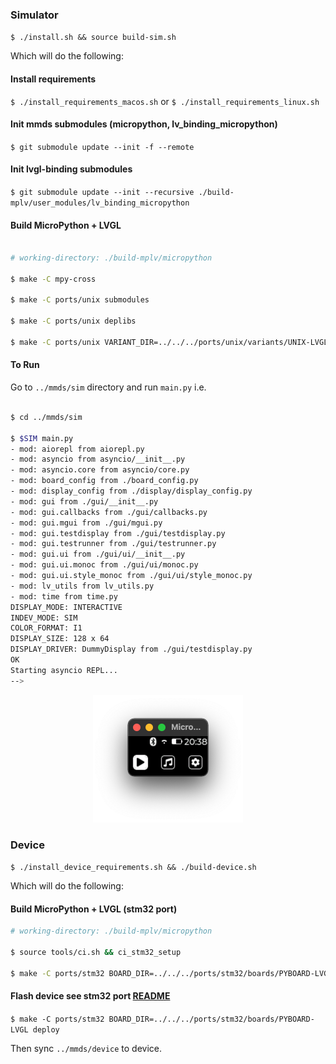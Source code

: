 
### Simulator

`$ ./install.sh && source build-sim.sh`

Which will do the following:

#### Install requirements

`$ ./install_requirements_macos.sh` or `$ ./install_requirements_linux.sh`

#### Init mmds submodules (micropython, lv_binding_micropython)

`$ git submodule update --init -f --remote`

#### Init lvgl-binding submodules
`$ git submodule update --init --recursive ./build-mplv/user_modules/lv_binding_micropython`

#### Build MicroPython + LVGL
```bash

# working-directory: ./build-mplv/micropython

$ make -C mpy-cross

$ make -C ports/unix submodules

$ make -C ports/unix deplibs

$ make -C ports/unix VARIANT_DIR=../../../ports/unix/variants/UNIX-LVGL

```

#### To Run

Go to `../mmds/sim` directory and run `main.py` i.e.

```sh

$ cd ../mmds/sim

$ $SIM main.py
- mod: aiorepl from aiorepl.py
- mod: asyncio from asyncio/__init__.py
- mod: asyncio.core from asyncio/core.py
- mod: board_config from ./board_config.py
- mod: display_config from ./display/display_config.py
- mod: gui from ./gui/__init__.py
- mod: gui.callbacks from ./gui/callbacks.py
- mod: gui.mgui from ./gui/mgui.py
- mod: gui.testdisplay from ./gui/testdisplay.py
- mod: gui.testrunner from ./gui/testrunner.py
- mod: gui.ui from ./gui/ui/__init__.py
- mod: gui.ui.monoc from ./gui/ui/monoc.py
- mod: gui.ui.style_monoc from ./gui/ui/style_monoc.py
- mod: lv_utils from lv_utils.py
- mod: time from time.py
DISPLAY_MODE: INTERACTIVE
INDEV_MODE: SIM
COLOR_FORMAT: I1
DISPLAY_SIZE: 128 x 64
DISPLAY_DRIVER: DummyDisplay from ./gui/testdisplay.py
OK
Starting asyncio REPL...
-->
```

<div align="center">
  <img src="../docs/img/menu.png" width="240" height="204">
</div>

### Device

`$ ./install_device_requirements.sh && ./build-device.sh`


Which will do the following:

#### Build MicroPython + LVGL (stm32 port)
      
```sh
# working-directory: ./build-mplv/micropython 

$ source tools/ci.sh && ci_stm32_setup

$ make -C ports/stm32 BOARD_DIR=../../../ports/stm32/boards/PYBOARD-LVGL
```

#### Flash device see stm32 port [README](https://github.com/Carglglz/micropython/tree/86397469bbcc974c2a003a17010e2249325323a5/ports/stm32#flashing-the-firmware-using-dfu-mode)

`$ make -C ports/stm32 BOARD_DIR=../../../ports/stm32/boards/PYBOARD-LVGL
deploy` 

Then sync `../mmds/device` to device.
